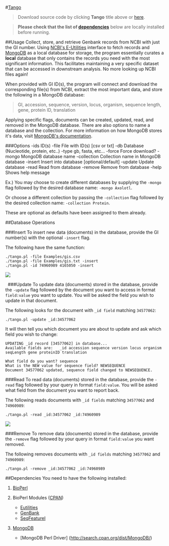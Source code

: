 #[Tango](https://github.com/bretonics/tango/zipball/master)

>Download source code by clicking **Tango** title above or [here](https://github.com/bretonics/tango/zipball/master). 

>**Please check that the list of [dependencies](#dependencies)** below are locally installed before running.



##Usage
Collect, store, and retrieve Genbank records from NCBI with just the GI number. Using [NCBI's E-Utilities](http://www.ncbi.nlm.nih.gov/books/NBK25497/) interface to fetch records and [MongoDB](https://www.mongodb.org/) as a local database for storage, the program essentially curates a **local** database that only contains the records you need with the most significant information. This facilitates maintaining a very specific dataset that can be accessed in downstream analysis. No more looking up NCBI files again!

When provided with GI ID(s), the program will connect and download the corresponding file(s) from NCBI, extract the most important data, and store the following in a MongoDB database: 
>GI, accession, sequence, version, locus, organism, sequence length, gene, protein ID, translation

Applying specific flags, documents can be created, updated, read, and removed in the MongoDB database. There are also options to name a database and the collection. For more information on how MongoDB stores it's data, visit [MongoDB's documentation](http://docs.mongodb.org/manual/core/crud-introduction/).

###Options
    -ids            ID(s)
    -file           File with ID(s) [csv or txt]
    -db             Database (Nucleotide, protein, etc..)
    -type           gb, fasta, etc...
    -force          Force download?
    -mongo          MongoDB database name
    -collection     Collection name in MongoDB database
    -insert         Insert into database [optional/default]
    -update         Update database
    -read           Read from database
    -remove         Remove from database
    -help           Shows help message 

Ex.) You may choose to create different databases by supplying the `-mongo` flag followed by the desired database name: `-mongo Axolotl`. 

Or choose a different collection by passing the `-collection` flag followed by the desired collection name: `-collection Protein`.

These are optional as defaults have been assigned to them already.


##Database Operations


###Insert
To insert new data (documents) in the database, provide the GI number(s) with the optional `-insert` flag. 

The following have the same function:

	./tango.pl -file Examples/gis.csv	
	./tango.pl -file Examples/gis.txt -insert 
	./tango.pl -id 74960989 4165050 -insert

![](http://andresbreton.com/downloads/insertExample.png)

&nbsp;
###Update
To update data (documents) stored in the database, provide the `-update` flag followed by the document you want to access in format `field:value` you want to update. You will be asked the field you wish to update in that document.

The following looks for the document with `_id field` matching `34577062`:

	./tango.pl -update _id:34577062
	
It will then tell you which document you are about to update and ask which field you wish to change:

	UPDATING _id record [34577062] in database...
	Available fields are:	_id accession sequence version locus organism seqLength gene proteinID translation

	What field do you want? sequence
	What is the NEW value for sequence field? NEWSEQUENCE
	Document 34577062 updated, sequence field changed to NEWSEQUENCE.


###Read
To read data (documents) stored in the database, provide the `-read` flag followed by your query in format `field:value`. You will be asked what field from the document you want to report back.

The following reads documents with `_id fields` matching `34577062` and `74960989`:

	./tango.pl -read _id:34577062 _id:74960989

![](http://andresbreton.com/downloads/readExample.png)


###Remove
To remove data (documents) stored in the database, provide the `-remove` flag followed by your query in format `field:value` you want removed.

The following removes documents with `_id fields` matching `34577062` and `74960989`:

	./tango.pl -remove _id:34577062 _id:74960989



##Dependencies
<a name="dependencies"></a> 
You need to have the following installed:

1. [BioPerl](http://www.bioperl.org/wiki/Main_Page)

2. BioPerl Modules ([CPAN](http://www.cpan.org))
	* [Eutilities](http://www.bioperl.org/wiki/Module:Bio::DB::EUtilities)
	* [GenBank](http://www.bioperl.org/wiki/Module:Bio::DB::GenBank)
	* [SeqFeatureI](http://www.bioperl.org/wiki/Module:Bio::SeqFeatureI)

3. [MongoDB](https://www.mongodb.org/downloads) 
	* [MongoDB Perl Driver] (http://search.cpan.org/dist/MongoDB/)